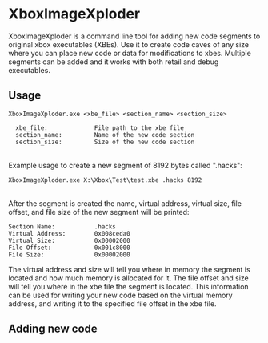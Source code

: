 # XboxImageXploder
XboxImageXploder is a command line tool for adding new code segments to original xbox executables (XBEs). Use it to create code caves of any size where you can place new code or data for modifications to xbes. Multiple segments can be added and it works with both retail and debug executables.

## Usage
```
XboxImageXploder.exe <xbe_file> <section_name> <section_size>

  xbe_file: 			File path to the xbe file
  section_name: 		Name of the new code section
  section_size: 		Size of the new code section
```

\
Example usage to create a new segment of 8192 bytes called ".hacks":
```
XboxImageXploder.exe X:\Xbox\Test\test.xbe .hacks 8192
```
\
After the segment is created the name, virtual address, virtual size, file offset, and file size of the new segment will be printed:
```
Section Name:           .hacks
Virtual Address:        0x008ceda0
Virtual Size:           0x00002000
File Offset:            0x001c8000
File Size:              0x00002000
```

The virtual address and size will tell you where in memory the segment is located and how much memory is allocated for it. The file offset and size will tell you where in the xbe file the segment is located. This information can be used for writing your new code based on the virtual memory address, and writing it to the specified file offset in the xbe file.

## Adding new code
